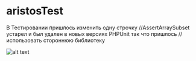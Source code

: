 # aristosTest

В Тестировании пришлось изменить одну строчку
//AssertArraySubset устарел и был удален в новых версиях PHPUnit так что пришлось
//использовать стороннюю библиотеку

![alt text](alterTest.png "Тест")

